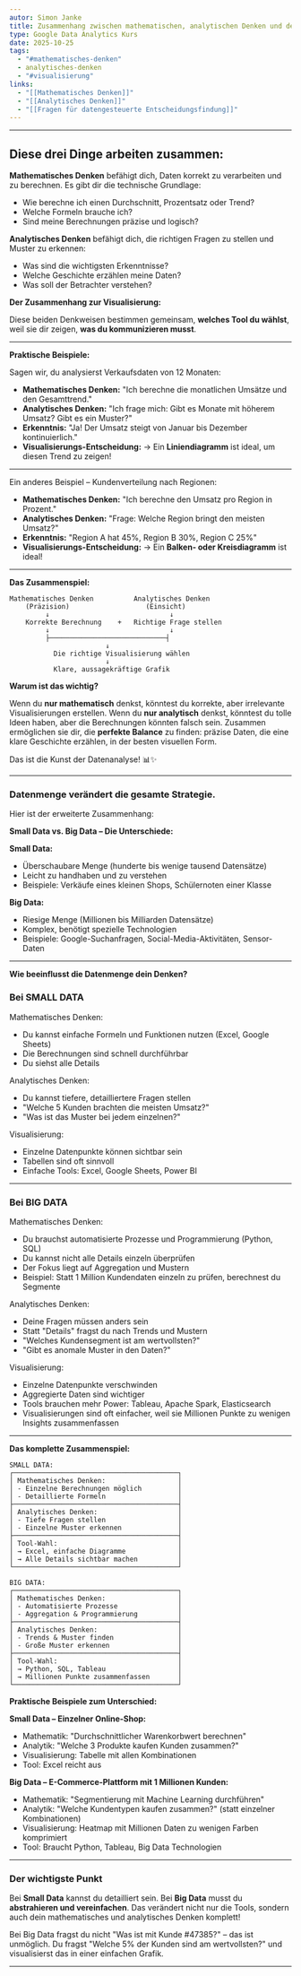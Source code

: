 ```yaml
---
autor: Simon Janke
title: Zusammenhang zwischen mathematischen, analytischen Denken und der Datengröße mit der Auswahl der passenden Visualisierung
type: Google Data Analytics Kurs
date: 2025-10-25
tags:
  - "#mathematisches-denken"
  - analytisches-denken
  - "#visualisierung"
links:
  - "[[Mathematisches Denken]]"
  - "[[Analytisches Denken]]"
  - "[[Fragen für datengesteuerte Entscheidungsfindung]]"
---
```

---

## Diese drei Dinge arbeiten zusammen:

**Mathematisches Denken** befähigt dich, Daten korrekt zu verarbeiten und zu berechnen. Es gibt dir die technische Grundlage:

- Wie berechne ich einen Durchschnitt, Prozentsatz oder Trend?
- Welche Formeln brauche ich?
- Sind meine Berechnungen präzise und logisch?

**Analytisches Denken** befähigt dich, die richtigen Fragen zu stellen und Muster zu erkennen:

- Was sind die wichtigsten Erkenntnisse?
- Welche Geschichte erzählen meine Daten?
- Was soll der Betrachter verstehen?

**Der Zusammenhang zur Visualisierung:**

Diese beiden Denkweisen bestimmen gemeinsam, **welches Tool du wählst**, weil sie dir zeigen, **was du kommunizieren musst**.

---

**Praktische Beispiele:**

Sagen wir, du analysierst Verkaufsdaten von 12 Monaten:

- **Mathematisches Denken:** "Ich berechne die monatlichen Umsätze und den Gesamttrend."
- **Analytisches Denken:** "Ich frage mich: Gibt es Monate mit höherem Umsatz? Gibt es ein Muster?"
- **Erkenntnis:** "Ja! Der Umsatz steigt von Januar bis Dezember kontinuierlich."
- **Visualisierungs-Entscheidung:** → Ein **Liniendiagramm** ist ideal, um diesen Trend zu zeigen!

---

Ein anderes Beispiel – Kundenverteilung nach Regionen:

- **Mathematisches Denken:** "Ich berechne den Umsatz pro Region in Prozent."
- **Analytisches Denken:** "Frage: Welche Region bringt den meisten Umsatz?"
- **Erkenntnis:** "Region A hat 45%, Region B 30%, Region C 25%"
- **Visualisierungs-Entscheidung:** → Ein **Balken- oder Kreisdiagramm** ist ideal!

---

**Das Zusammenspiel:**

```
Mathematisches Denken          Analytisches Denken
    (Präzision)                   (Einsicht)
         ↓                              ↓
    Korrekte Berechnung    +   Richtige Frage stellen
         ↓                              ↓
         ├─────────────────────────────┤
                        ↓
           Die richtige Visualisierung wählen
                        ↓
           Klare, aussagekräftige Grafik
```

**Warum ist das wichtig?**

Wenn du **nur mathematisch** denkst, könntest du korrekte, aber irrelevante Visualisierungen erstellen. Wenn du **nur analytisch** denkst, könntest du tolle Ideen haben, aber die Berechnungen könnten falsch sein. Zusammen ermöglichen sie dir, die **perfekte Balance** zu finden: präzise Daten, die eine klare Geschichte erzählen, in der besten visuellen Form.

Das ist die Kunst der Datenanalyse! 📊✨

---

### **Datenmenge verändert die gesamte Strategie**.

Hier ist der erweiterte Zusammenhang:

**Small Data vs. Big Data – Die Unterschiede:**

**Small Data:**

- Überschaubare Menge (hunderte bis wenige tausend Datensätze)
- Leicht zu handhaben und zu verstehen
- Beispiele: Verkäufe eines kleinen Shops, Schülernoten einer Klasse

**Big Data:**

- Riesige Menge (Millionen bis Milliarden Datensätze)
- Komplex, benötigt spezielle Technologien
- Beispiele: Google-Suchanfragen, Social-Media-Aktivitäten, Sensor-Daten

---

**Wie beeinflusst die Datenmenge dein Denken?**

### **Bei SMALL DATA**

Mathematisches Denken:

- Du kannst einfache Formeln und Funktionen nutzen (Excel, Google Sheets)
- Die Berechnungen sind schnell durchführbar
- Du siehst alle Details

Analytisches Denken:

- Du kannst tiefere, detailliertere Fragen stellen
- "Welche 5 Kunden brachten die meisten Umsatz?"
- "Was ist das Muster bei jedem einzelnen?"

Visualisierung:

- Einzelne Datenpunkte können sichtbar sein
- Tabellen sind oft sinnvoll
- Einfache Tools: Excel, Google Sheets, Power BI

---

### **Bei BIG DATA**

Mathematisches Denken:

- Du brauchst automatisierte Prozesse und Programmierung (Python, SQL)
- Du kannst nicht alle Details einzeln überprüfen
- Der Fokus liegt auf Aggregation und Mustern
- Beispiel: Statt 1 Million Kundendaten einzeln zu prüfen, berechnest du Segmente

Analytisches Denken:

- Deine Fragen müssen anders sein
- Statt "Details" fragst du nach Trends und Mustern
- "Welches Kundensegment ist am wertvollsten?"
- "Gibt es anomale Muster in den Daten?"

Visualisierung:

- Einzelne Datenpunkte verschwinden
- Aggregierte Daten sind wichtiger
- Tools brauchen mehr Power: Tableau, Apache Spark, Elasticsearch
- Visualisierungen sind oft einfacher, weil sie Millionen Punkte zu wenigen Insights zusammenfassen

---

**Das komplette Zusammenspiel:**

```
SMALL DATA:
┌─────────────────────────────────────────┐
│ Mathematisches Denken:                  │
│ - Einzelne Berechnungen möglich         │
│ - Detaillierte Formeln                  │
├─────────────────────────────────────────┤
│ Analytisches Denken:                    │
│ - Tiefe Fragen stellen                  │
│ - Einzelne Muster erkennen              │
├─────────────────────────────────────────┤
│ Tool-Wahl:                              │
│ → Excel, einfache Diagramme             │
│ → Alle Details sichtbar machen          │
└─────────────────────────────────────────┘

BIG DATA:
┌─────────────────────────────────────────┐
│ Mathematisches Denken:                  │
│ - Automatisierte Prozesse               │
│ - Aggregation & Programmierung          │
├─────────────────────────────────────────┤
│ Analytisches Denken:                    │
│ - Trends & Muster finden                │
│ - Große Muster erkennen                 │
├─────────────────────────────────────────┤
│ Tool-Wahl:                              │
│ → Python, SQL, Tableau                  │
│ → Millionen Punkte zusammenfassen       │
└─────────────────────────────────────────┘
```

**Praktische Beispiele zum Unterschied:**

**Small Data – Einzelner Online-Shop:**

- Mathematik: "Durchschnittlicher Warenkorbwert berechnen"
- Analytik: "Welche 3 Produkte kaufen Kunden zusammen?"
- Visualisierung: Tabelle mit allen Kombinationen
- Tool: Excel reicht aus

**Big Data – E-Commerce-Plattform mit 1 Millionen Kunden:**

- Mathematik: "Segmentierung mit Machine Learning durchführen"
- Analytik: "Welche Kundentypen kaufen zusammen?" (statt einzelner Kombinationen)
- Visualisierung: Heatmap mit Millionen Daten zu wenigen Farben komprimiert
- Tool: Braucht Python, Tableau, Big Data Technologien

---

### **Der wichtigste Punkt**

Bei **Small Data** kannst du detailliert sein. Bei **Big Data** musst du **abstrahieren und vereinfachen**. Das verändert nicht nur die Tools, sondern auch dein mathematisches und analytisches Denken komplett!

Bei Big Data fragst du nicht "Was ist mit Kunde #47385?" – das ist unmöglich. Du fragst "Welche 5% der Kunden sind am wertvollsten?" und visualisierst das in einer einfachen Grafik.

---

